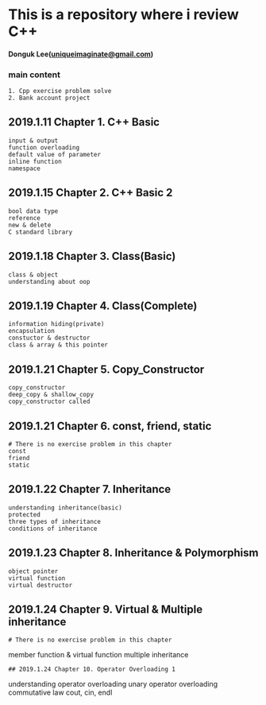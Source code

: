# This is a repository where i review C++
#### Donguk Lee(uniqueimaginate@gmail.com)
### main content
```
1. Cpp exercise problem solve
2. Bank account project
```
## 2019.1.11 Chapter 1. C++ Basic
```
input & output
function overloading
default value of parameter
inline function
namespace
```
## 2019.1.15 Chapter 2. C++ Basic 2
```
bool data type
reference
new & delete
C standard library
```
## 2019.1.18 Chapter 3. Class(Basic)
```
class & object
understanding about oop
```
## 2019.1.19 Chapter 4. Class(Complete)
```
information hiding(private)
encapsulation
constuctor & destructor
class & array & this pointer
```
## 2019.1.21 Chapter 5. Copy_Constructor
```
copy_constructor
deep_copy & shallow_copy
copy_constructor called
```
## 2019.1.21 Chapter 6. const, friend, static
```
# There is no exercise problem in this chapter
const
friend
static
```
## 2019.1.22 Chapter 7. Inheritance
```
understanding inheritance(basic)
protected
three types of inheritance
conditions of inheritance
```
## 2019.1.23 Chapter 8. Inheritance & Polymorphism
```
object pointer
virtual function
virtual destructor
```
## 2019.1.24 Chapter 9. Virtual & Multiple inheritance
```
# There is no exercise problem in this chapter
```
member function & virtual function
multiple inheritance
```
## 2019.1.24 Chapter 10. Operator Overloading 1
```
understanding operator overloading
unary operator overloading
commutative law
cout, cin, endl
```
